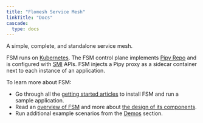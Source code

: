 ```yaml
---
title: "Flomesh Service Mesh"
linkTitle: "Docs"
cascade:
  type: docs
---
```


A simple, complete, and standalone service mesh.

FSM runs on [Kubernetes](https://kubernetes.io/). The FSM control plane implements [Pipy Repo](https://flomesh.io/docs/en/operating/repo/0-intro) and is configured with [SMI](https://smi-spec.io/) APIs. FSM injects a Pipy proxy as a sidecar container next to each instance of an application.

To learn more about FSM:
* Go through all the [getting started articles](/docs/getting_started/) to install FSM and run a sample application.
* Read an [overview of FSM](/docs/overview/about/) and more about [the design of its components](/docs/overview/fsm_components/).
* Run additional example scenarios from the [Demos](/docs/demos/) section.
